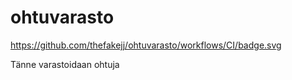 # ohtuvarasto
https://github.com/thefakejj/ohtuvarasto/workflows/CI/badge.svg

Tänne varastoidaan ohtuja
